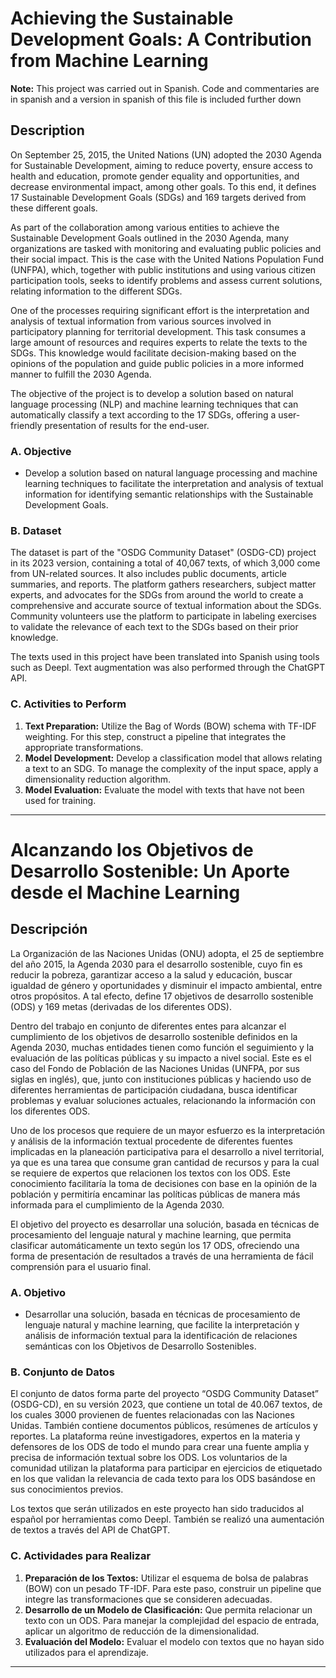 # Achieving the Sustainable Development Goals: A Contribution from Machine Learning

**Note:** This project was carried out in Spanish. Code and commentaries are in spanish and a version in spanish of this file is included further down

## Description

On September 25, 2015, the United Nations (UN) adopted the 2030 Agenda for Sustainable Development, aiming to reduce poverty, ensure access to health and education, promote gender equality and opportunities, and decrease environmental impact, among other goals. To this end, it defines 17 Sustainable Development Goals (SDGs) and 169 targets derived from these different goals. 

As part of the collaboration among various entities to achieve the Sustainable Development Goals outlined in the 2030 Agenda, many organizations are tasked with monitoring and evaluating public policies and their social impact. This is the case with the United Nations Population Fund (UNFPA), which, together with public institutions and using various citizen participation tools, seeks to identify problems and assess current solutions, relating information to the different SDGs.

One of the processes requiring significant effort is the interpretation and analysis of textual information from various sources involved in participatory planning for territorial development. This task consumes a large amount of resources and requires experts to relate the texts to the SDGs. This knowledge would facilitate decision-making based on the opinions of the population and guide public policies in a more informed manner to fulfill the 2030 Agenda.

The objective of the project is to develop a solution based on natural language processing (NLP) and machine learning techniques that can automatically classify a text according to the 17 SDGs, offering a user-friendly presentation of results for the end-user.

### A. Objective

- Develop a solution based on natural language processing and machine learning techniques to facilitate the interpretation and analysis of textual information for identifying semantic relationships with the Sustainable Development Goals.

### B. Dataset

The dataset is part of the "OSDG Community Dataset" (OSDG-CD) project in its 2023 version, containing a total of 40,067 texts, of which 3,000 come from UN-related sources. It also includes public documents, article summaries, and reports. The platform gathers researchers, subject matter experts, and advocates for the SDGs from around the world to create a comprehensive and accurate source of textual information about the SDGs. Community volunteers use the platform to participate in labeling exercises to validate the relevance of each text to the SDGs based on their prior knowledge.

The texts used in this project have been translated into Spanish using tools such as Deepl. Text augmentation was also performed through the ChatGPT API.

### C. Activities to Perform

1. **Text Preparation:** Utilize the Bag of Words (BOW) schema with TF-IDF weighting. For this step, construct a pipeline that integrates the appropriate transformations.
2. **Model Development:** Develop a classification model that allows relating a text to an SDG. To manage the complexity of the input space, apply a dimensionality reduction algorithm.
3. **Model Evaluation:** Evaluate the model with texts that have not been used for training.

---

# Alcanzando los Objetivos de Desarrollo Sostenible: Un Aporte desde el Machine Learning

## Descripción

La Organización de las Naciones Unidas (ONU) adopta, el 25 de septiembre del año 2015, la Agenda 2030 para el desarrollo sostenible, cuyo fin es reducir la pobreza, garantizar acceso a la salud y educación, buscar igualdad de género y oportunidades y disminuir el impacto ambiental, entre otros propósitos. A tal efecto, define 17 objetivos de desarrollo sostenible (ODS) y 169 metas (derivadas de los diferentes ODS).

Dentro del trabajo en conjunto de diferentes entes para alcanzar el cumplimiento de los objetivos de desarrollo sostenible definidos en la Agenda 2030, muchas entidades tienen como función el seguimiento y la evaluación de las políticas públicas y su impacto a nivel social. Este es el caso del Fondo de Población de las Naciones Unidas (UNFPA, por sus siglas en inglés), que, junto con instituciones públicas y haciendo uso de diferentes herramientas de participación ciudadana, busca identificar problemas y evaluar soluciones actuales, relacionando la información con los diferentes ODS.

Uno de los procesos que requiere de un mayor esfuerzo es la interpretación y análisis de la información textual procedente de diferentes fuentes implicadas en la planeación participativa para el desarrollo a nivel territorial, ya que es una tarea que consume gran cantidad de recursos y para la cual se requiere de expertos que relacionen los textos con los ODS. Este conocimiento facilitaría la toma de decisiones con base en la opinión de la población y permitiría encaminar las políticas públicas de manera más informada para el cumplimiento de la Agenda 2030.

El objetivo del proyecto es desarrollar una solución, basada en técnicas de procesamiento del lenguaje natural y machine learning, que permita clasificar automáticamente un texto según los 17 ODS, ofreciendo una forma de presentación de resultados a través de una herramienta de fácil comprensión para el usuario final.

### A. Objetivo

- Desarrollar una solución, basada en técnicas de procesamiento de lenguaje natural y machine learning, que facilite la interpretación y análisis de información textual para la identificación de relaciones semánticas con los Objetivos de Desarrollo Sostenibles.

### B. Conjunto de Datos

El conjunto de datos forma parte del proyecto “OSDG Community Dataset” (OSDG-CD), en su versión 2023, que contiene un total de 40.067 textos, de los cuales 3000 provienen de fuentes relacionadas con las Naciones Unidas. También contiene documentos públicos, resúmenes de artículos y reportes. La plataforma reúne investigadores, expertos en la materia y defensores de los ODS de todo el mundo para crear una fuente amplia y precisa de información textual sobre los ODS. Los voluntarios de la comunidad utilizan la plataforma para participar en ejercicios de etiquetado en los que validan la relevancia de cada texto para los ODS basándose en sus conocimientos previos.

Los textos que serán utilizados en este proyecto han sido traducidos al español por herramientas como Deepl. También se realizó una aumentación de textos a través del API de ChatGPT.

### C. Actividades para Realizar

1. **Preparación de los Textos:** Utilizar el esquema de bolsa de palabras (BOW) con un pesado TF-IDF. Para este paso, construir un pipeline que integre las transformaciones que se consideren adecuadas.
2. **Desarrollo de un Modelo de Clasificación:** Que permita relacionar un texto con un ODS. Para manejar la complejidad del espacio de entrada, aplicar un algoritmo de reducción de la dimensionalidad.
3. **Evaluación del Modelo:** Evaluar el modelo con textos que no hayan sido utilizados para el aprendizaje.

---
